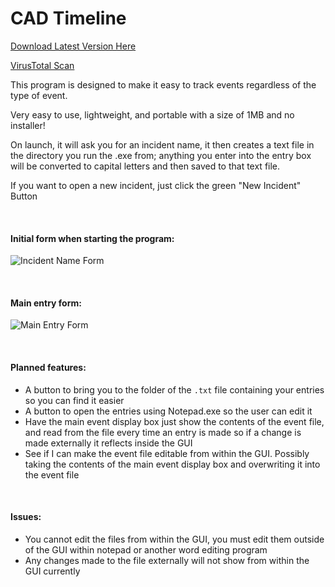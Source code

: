 # CAD Timeline
[Download Latest Version Here](https://github.com/wjz1095/CAD-Timeline/releases)

[VirusTotal Scan](https://www.virustotal.com/gui/file/c35fcc242faa59fedc3848c104e1ab0bc32e241773f95ad396a7a8a940df44b1/detection)

This program is designed to make it easy to track events regardless of the type of event.

Very easy to use, lightweight, and portable with a size of 1MB and no installer!

On launch, it will ask you for an incident name, it then creates a text file in the directory you run the .exe from; anything you enter into the entry box will be converted to capital letters and then saved to that text file.

If you want to open a new incident, just click the green "New Incident" Button

<br>
<h4>Initial form when starting the program:</h4>

![Incident Name Form](https://i.imgur.com/FPdNzFp.png)

<br>
<h4>Main entry form:</h4>

![Main Entry Form](https://i.imgur.com/Hott9hO.png)

<br>
<h4>Planned features:</h4>

* A button to bring you to the folder of the `.txt` file containing your entries so you can find it easier
* A button to open the entries using Notepad.exe so the user can edit it
* Have the main event display box just show the contents of the event file, and read from the file every time an entry is made so if a change is made externally it reflects inside the GUI
* See if I can make the event file editable from within the GUI. Possibly taking the contents of the main event display box and overwriting it into the event file

<br>
<h4>Issues:</h4>

* You cannot edit the files from within the GUI, you must edit them outside of the GUI within notepad or another word editing program
* Any changes made to the file externally will not show from within the GUI currently

